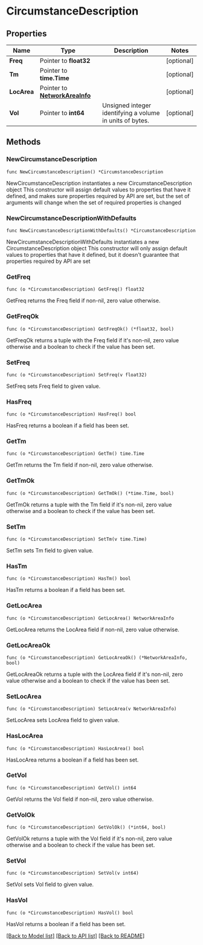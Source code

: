 # CircumstanceDescription

## Properties

Name | Type | Description | Notes
------------ | ------------- | ------------- | -------------
**Freq** | Pointer to **float32** |  | [optional] 
**Tm** | Pointer to **time.Time** |  | [optional] 
**LocArea** | Pointer to [**NetworkAreaInfo**](NetworkAreaInfo.md) |  | [optional] 
**Vol** | Pointer to **int64** | Unsigned integer identifying a volume in units of bytes. | [optional] 

## Methods

### NewCircumstanceDescription

`func NewCircumstanceDescription() *CircumstanceDescription`

NewCircumstanceDescription instantiates a new CircumstanceDescription object
This constructor will assign default values to properties that have it defined,
and makes sure properties required by API are set, but the set of arguments
will change when the set of required properties is changed

### NewCircumstanceDescriptionWithDefaults

`func NewCircumstanceDescriptionWithDefaults() *CircumstanceDescription`

NewCircumstanceDescriptionWithDefaults instantiates a new CircumstanceDescription object
This constructor will only assign default values to properties that have it defined,
but it doesn't guarantee that properties required by API are set

### GetFreq

`func (o *CircumstanceDescription) GetFreq() float32`

GetFreq returns the Freq field if non-nil, zero value otherwise.

### GetFreqOk

`func (o *CircumstanceDescription) GetFreqOk() (*float32, bool)`

GetFreqOk returns a tuple with the Freq field if it's non-nil, zero value otherwise
and a boolean to check if the value has been set.

### SetFreq

`func (o *CircumstanceDescription) SetFreq(v float32)`

SetFreq sets Freq field to given value.

### HasFreq

`func (o *CircumstanceDescription) HasFreq() bool`

HasFreq returns a boolean if a field has been set.

### GetTm

`func (o *CircumstanceDescription) GetTm() time.Time`

GetTm returns the Tm field if non-nil, zero value otherwise.

### GetTmOk

`func (o *CircumstanceDescription) GetTmOk() (*time.Time, bool)`

GetTmOk returns a tuple with the Tm field if it's non-nil, zero value otherwise
and a boolean to check if the value has been set.

### SetTm

`func (o *CircumstanceDescription) SetTm(v time.Time)`

SetTm sets Tm field to given value.

### HasTm

`func (o *CircumstanceDescription) HasTm() bool`

HasTm returns a boolean if a field has been set.

### GetLocArea

`func (o *CircumstanceDescription) GetLocArea() NetworkAreaInfo`

GetLocArea returns the LocArea field if non-nil, zero value otherwise.

### GetLocAreaOk

`func (o *CircumstanceDescription) GetLocAreaOk() (*NetworkAreaInfo, bool)`

GetLocAreaOk returns a tuple with the LocArea field if it's non-nil, zero value otherwise
and a boolean to check if the value has been set.

### SetLocArea

`func (o *CircumstanceDescription) SetLocArea(v NetworkAreaInfo)`

SetLocArea sets LocArea field to given value.

### HasLocArea

`func (o *CircumstanceDescription) HasLocArea() bool`

HasLocArea returns a boolean if a field has been set.

### GetVol

`func (o *CircumstanceDescription) GetVol() int64`

GetVol returns the Vol field if non-nil, zero value otherwise.

### GetVolOk

`func (o *CircumstanceDescription) GetVolOk() (*int64, bool)`

GetVolOk returns a tuple with the Vol field if it's non-nil, zero value otherwise
and a boolean to check if the value has been set.

### SetVol

`func (o *CircumstanceDescription) SetVol(v int64)`

SetVol sets Vol field to given value.

### HasVol

`func (o *CircumstanceDescription) HasVol() bool`

HasVol returns a boolean if a field has been set.


[[Back to Model list]](../README.md#documentation-for-models) [[Back to API list]](../README.md#documentation-for-api-endpoints) [[Back to README]](../README.md)


